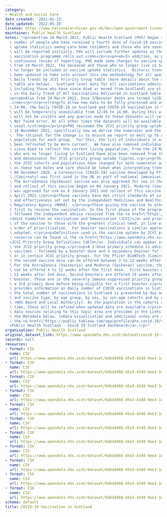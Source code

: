 ```yaml
---
category:
- Health and Social Care
date_created: '2021-01-13'
date_updated: '2022-05-20'
license: https://www.nationalarchives.gov.uk/doc/open-government-licence/version/3/
maintainer: Public Health Scotland
notes: "<p><em>From 24 March 2022, Public Health Scotland (PHS) began reporting the\
  \ number of people who have received a fourth dose of Covid-19 vaccination. Vaccine\
  \ uptake statistics among care home residents and those who are severely immunosuppressed\
  \ will be reported initially. PHS will include further updates as the Spring/Summer\
  \ vaccination programme rolls out.</em></p>\n<p><em>In addition, as part of our\
  \ continuous review of reporting, PHS made some changes to vaccine uptake statistics.\
  \ From 24 March 2022, the deceased and those who no longer live in Scotland are\
  \ no longer be included in vaccine uptake statistics.  Historic trend data have\
  \ been updated to take into account this new methodology for all apart from the\
  \ Daily Trends by JCVI Priority Group table (more details about the data in this\
  \ table are below).  Scotland level data for all vaccinations administered (i.e.\
  \ including those who have since died or moved from Scotland) are still available\
  \ in the Daily Trend of All Vaccinations Delivered in Scotland table.</em></p>\n\
  <p><em>Also from 24 March 2022, Dose 3/Booster doses are termed \u201CDose 3\u201D\
  .</em></p>\n<p><strong>To allow new data to be fully processed and available at\
  \ 14:00, the Daily COVID-19 in Scotland and COVID-19 Vaccination in Scotland datasets\
  \ will be temporarily unavailable from 12:45 to 14:00. During this window, the datasets\
  \ will not be visible and any queries made to these datasets will return a 404 \u2013\
  \ Not found error. At all other times the datasets will be available in full as\
  \ usual.</strong></p>\n<p>PHS reviewed the JCVI priority group uptake figures from\
  \ 18 November 2021, specifically how we derive the numerator and the denominator.\
  \  The rational for the change is to ensure we report on most up to date living\
  \ population for each group.  For this, the list of individuals in each cohort has\
  \ been refreshed to be more current.  We have also removed individuals who have\
  \ since died to reflect the current living population. From the 24 March 2022 those\
  \ who are no longer living in Scotland have also been removed from the numerator\
  \ and denominator for JCVI priority group uptake figures.</p>\n<p>This means all\
  \ the JCVI cohorts and populations have changed for both numerator and denominators\
  \ on these two dates and care should be taken when interpreting trends.</p>\n<p>On\
  \ 08 December 2020, a Coronavirus (COVID-19) vaccine developed by Pfizer BioNTech\
  \ (Comirnaty) was first used in the UK as part of national immunisation programmes.\
  \ The AstraZeneca (Spikevax) vaccine was also approved for use in the national programme,\
  \ and rollout of this vaccine began on 04 January 2021. Moderna (Vaxzevria) vaccine\
  \ was approved for use on 8 January 2021 and rollout of this vaccine began on 07\
  \ April 2021.</p>\n<p>These vaccines have met strict standards of safety, quality\
  \ and effectiveness set out by the independent Medicines and Healthcare Products\
  \ Regulatory Agency (MHRA). </p>\n<p>Those giving the vaccine to others were the\
  \ first to receive the vaccination. In the first phase of the programme, NHS Scotland\
  \ followed the independent advice received from the <a href=\"https://assets.publishing.service.gov.uk/government/uploads/system/uploads/attachment_data/file/948353/Priority_groups_for_coronavirus__COVID-19__vaccination_-_advice_from_the_JCVI__2_December_2020.pdf\"\
  >Joint Committee on Vaccination and Immunisation (JCVI)</a> and prioritised delivery\
  \ of the vaccine to those with the greatest clinical need, in line with the recommended\
  \ order of prioritisation.  For booster vaccinations a similar approach has been\
  \ adopted. </p>\n<p>Definitions used in the vaccine uptake by JCVI priority group\
  \ resource can be found in the <a href=\"https://www.opendata.nhs.scot/dataset/covid-19-vaccination-in-scotland/resource/29e8ab8e-065a-4f92-ab70-4371d757633b\"\
  >JCVI Priority Group Definitions table</a>. Individuals can appear in more than\
  \ one JCVI priority group.</p>\n<p>A 2-dose primary schedule is advised for the\
  \ vaccines - followed by a booster dose and a secondary booster for those aged 75+\
  \ or in certain JCVI priority groups. For the Pfizer BioNTech (Comirnaty) vaccine,\
  \ the second vaccine dose can be offered between 3 to 12 weeks after the first dose.\
  \ For the AstraZeneca (Vaxzevria) and Moderna (Spikevax) vaccine, the second dose\
  \ can be offered 4 to 12 weeks after the first dose.  First booster doses are offered\
  \ 12 weeks after 2nd dose. Second boosters are offered 24 weeks after the initial\
  \ booster. Those are in the severely immuno-suppressed priority group will receive\
  \ a 3rd primary dose before being eligible for a first booster.</p>\n<p>This dataset\
  \ provides information on daily number of COVID vaccinations in Scotland. Data on\
  \ the total number of vaccinations in Scotland is presented by day administered\
  \ and vaccine type, by age group, by sex, by non-age cohorts and by geographies\
  \ (NHS Board and Local Authority). As the population in the cohorts can change with\
  \ time, these will be refined when updated data are available.</p>\n<p>Additional\
  \ data sources relating to this topic area are provided in the Links section of\
  \ the Metadata below. \nData visualisation and additional notes are available on\
  \ the <a href=\"https://public.tableau.com/app/profile/phs.covid.19/viz/COVID-19DailyDashboard_15960160643010/Overview\"\
  >Public Health Scotland - Covid 19 Scotland dashboard</a>.</p>"
organization: Public Health Scotland
original_dataset_link: https://www.opendata.nhs.scot/dataset/covid-19-vaccination-in-scotland
records: null
resources:
- format: CSV
  name: CSV
  url: https://www.opendata.nhs.scot/dataset/6dbdd466-45e3-4348-9ee3-1eac72b5a592/resource/42f17a3c-a4db-4965-ba68-3dffe6bca13a/download/daily_vacc_scot_20220519.csv
- format: CSV
  name: CSV
  url: https://www.opendata.nhs.scot/dataset/6dbdd466-45e3-4348-9ee3-1eac72b5a592/resource/9b99e278-b8d8-47df-8d7a-a8cf98519ac1/download/daily_vacc_age_sex_20220519.csv
- format: CSV
  name: CSV
  url: https://www.opendata.nhs.scot/dataset/6dbdd466-45e3-4348-9ee3-1eac72b5a592/resource/758f72d6-7371-4eee-9e6b-0b0798470d7e/download/daily_vacc_hb_2021_part_1_20220519.csv
- format: CSV
  name: CSV
  url: https://www.opendata.nhs.scot/dataset/6dbdd466-45e3-4348-9ee3-1eac72b5a592/resource/09f5073d-2b7a-4c95-9fb3-d59c9da3fbd4/download/daily_vacc_hb_2021_part_2_20220519.csv
- format: CSV
  name: CSV
  url: https://www.opendata.nhs.scot/dataset/6dbdd466-45e3-4348-9ee3-1eac72b5a592/resource/8f7b64b1-eb53-43e9-b888-45af0bc25505/download/daily_vacc_hb_2022_part_1_20220519.csv
- format: CSV
  name: CSV
  url: https://www.opendata.nhs.scot/dataset/6dbdd466-45e3-4348-9ee3-1eac72b5a592/resource/d5ffffc0-f6f3-4b76-8f38-71ccfd7747a4/download/daily_vacc_la_2021_part_1_20220519.csv
- format: CSV
  name: CSV
  url: https://www.opendata.nhs.scot/dataset/6dbdd466-45e3-4348-9ee3-1eac72b5a592/resource/70e10191-6607-4f67-8132-ce14f57cbb28/download/daily_vacc_la_2021_part_2_20220519.csv
- format: CSV
  name: CSV
  url: https://www.opendata.nhs.scot/dataset/6dbdd466-45e3-4348-9ee3-1eac72b5a592/resource/03323275-7985-41b9-b657-7d3be9ca9b19/download/daily_vacc_la_2022_part_1_20220519.csv
- format: CSV
  name: CSV
  url: https://www.opendata.nhs.scot/dataset/6dbdd466-45e3-4348-9ee3-1eac72b5a592/resource/d442b584-fe34-4c8d-acd0-3de9ac568eaf/download/daily_vacc_jcvi_20220519.csv
- format: CSV
  name: CSV
  url: https://www.opendata.nhs.scot/dataset/6dbdd466-45e3-4348-9ee3-1eac72b5a592/resource/29e8ab8e-065a-4f92-ab70-4371d757633b/download/jcvi-table_20220201.xlsx
- format: CSV
  name: CSV
  url: https://www.opendata.nhs.scot/dataset/6dbdd466-45e3-4348-9ee3-1eac72b5a592/resource/db27a16d-52e1-45e4-bd97-d13831548393/download/all_delivered_vacc_scot_20220519.csv
schema: default
title: COVID-19 Vaccination in Scotland
---
```


